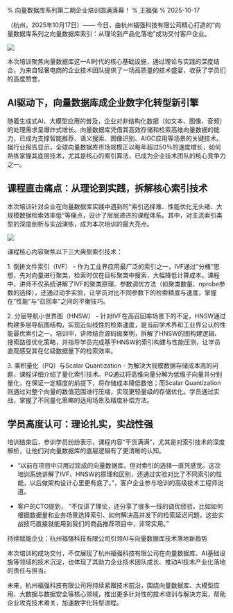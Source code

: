 % 向量数据库系列第二期企业培训圆满落幕！
% 王福强
% 2025-10-17

 
（杭州，2025年10月17日）—— 今日，由杭州福强科技有限公司精心打造的“向量数据库系列之向量数据库索引：从理论到产品化落地”成功交付客户企业。

![](https://files.catbox.moe/mjot0j.jpg)

本次培训聚焦向量数据库这一AI时代的核心基础设施，通过理论与实践的深度结合，为来自轻奢电商的企业技术团队提供了一场高质量的技术盛宴，收获了学员们的高度赞誉。
 
## AI驱动下，向量数据库成企业数字化转型新引擎
 
随着生成式AI、大模型应用的普及，企业对非结构化数据（如文本、图像、音频）的处理需求呈爆炸式增长。向量数据库凭借其高效存储和检索高维向量数据的能力，已成为支撑智能推荐、语义搜索、图像识别、AIGC应用等场景的关键技术。据行业报告显示，全球向量数据库市场规模正以每年超过50%的速度增长，如何熟练掌握其底层技术，尤其是核心的索引算法，已成为企业技术团队的核心竞争力之一。
 
## 课程直击痛点：从理论到实践，拆解核心索引技术
 
本次培训针对企业在向量数据库实践中遇到的“索引选择难、性能优化无头绪、大规模数据检索效率低”等痛点，设计了层层递进的课程体系。其中，对主流索引类型的深度剖析与实战演练，成为本次培训的最大亮点。
 
![](https://files.catbox.moe/ndd2iu.png)

课程核心内容聚焦以下三大典型索引技术：
 
1. 倒排文件索引（IVF）
	- 作为工业界应用最广泛的索引之一，IVF通过“分桶”思想，先对向量进行聚类，检索时仅在目标聚类中搜索，大幅降低计算成本。课程中，讲师不仅系统讲解了IVF的聚类原理、参数调优方法（如聚类数量、nprobe参数的选择），还通过动手实验，让学员对比不同参数下的检索精度与速度，掌握在“性能”与“召回率”之间的平衡技巧。

2. 分层导航小世界图（HNSW）
	- 针对IVF在高召回率场景下的不足，HNSW通过构建多层导航图结构，实现近似线性的检索速度，是当前学术界和工业界公认的性能最优索引之一。培训中，讲师结合源码级案例，拆解了HNSW的图构建逻辑、搜索路径优化策略，并指导学员完成基于HNSW的索引构建与性能压测，让学员直观感受其在亿级数据量下的检索效率。

3. 乘积量化（PQ）与Scalar Quantization
	- 为解决大规模数据存储成本高的问题，课程详细介绍了量化索引技术。PQ通过将高维向量分解为低维子向量并分别量化，在保证一定精度的前提下，将存储成本降低数倍；而Scalar Quantization则通过对整个向量的数值范围进行压缩，实现更轻量级的存储优化。学员通过实战，掌握了不同量化策略的适用场景及精度补偿方法。
 
## 学员高度认可：理论扎实，实战性强
 
培训结束后，参训学员纷纷表示，课程内容“干货满满”，尤其是对索引技术的深度解析，让他们对向量数据库的底层逻辑有了更清晰的认知。
 
- “以前在项目中只用过现成的向量数据库，但对索引的选择一直凭感觉。这次培训系统讲解了IVF、HNSW的原理和区别，还通过实验对比了不同索引的性能，以后做架构设计心里更有底了。”，客户企业参与培训的高级技术工程师说道。
 
- 客户的CTO提到， “不仅讲了理论，还分享了很多一线的调优经验，比如如何根据数据量和业务场景选择索引、如何解决高并发下的检索延迟问题，这些实战技巧直接就能用到我们的商品推荐项目中，非常实用。” 
 
持续赋能企业：杭州福强科技有限公司引领AI与向量数据库技术落地新趋势
 
本次培训的成功交付，不仅展现了杭州福强科技有限公司在向量数据库、AI基础设施等领域的技术沉淀，也体现了其助力企业技术团队成长、推动AI技术产业化落地的责任与担当。
 
未来，杭州福强科技有限公司将持续紧跟技术前沿，围绕向量数据库、大模型应用、大数据与数据安全等核心领域，推出更多针对性的技术培训与解决方案，帮助企业攻克技术难关，加速数字化转型进程。
 
